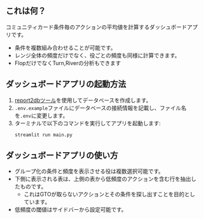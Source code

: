 ## これは何？

コミュニティカード条件毎のアクションの平均値を計算するダッシュボードアプリです。
- 条件を複数組み合わせることが可能です。
- レンジ全体の頻度だけでなく、役ごとの頻度も同様に計算できます。
- FlopだけでなくTurn,Riverの分析もできます

## ダッシュボードアプリの起動方法

1. [report2dbツール](https://github.com/wagonman53/report2db)を使用してデータベースを作成します。
2. `.env.example`ファイルにデータベースの接続情報を記載し、ファイル名を`.env`に変更します。
3. ターミナルで以下のコマンドを実行してアプリを起動します:
   ```bash
   streamlit run main.py
   ```

## ダッシュボードアプリの使い方

- グループ化の条件と頻度を表示させる役は複数選択可能です。
- 下側に表示される表は、上側の表から低頻度のアクションを含む行を抽出したものです。
  - これはGTOが取らないアクションとその条件を探し出すことを目的としています。
- 低頻度の閾値はサイドバーから設定可能です。
